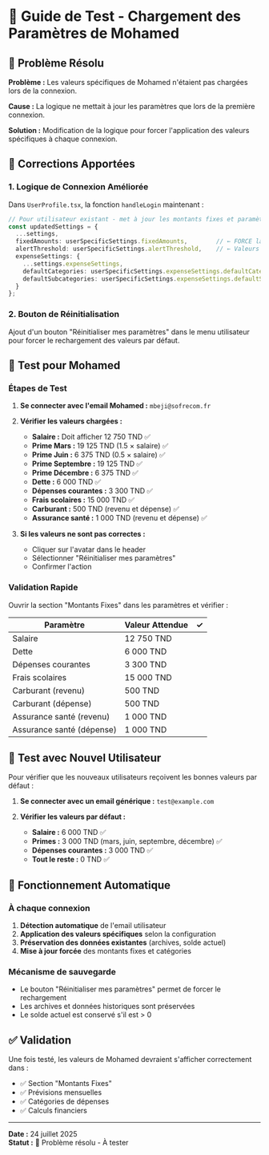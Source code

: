 # 🔧 Guide de Test - Chargement des Paramètres de Mohamed

## 🎯 Problème Résolu

**Problème :** Les valeurs spécifiques de Mohamed n'étaient pas chargées lors de la connexion.

**Cause :** La logique ne mettait à jour les paramètres que lors de la première connexion.

**Solution :** Modification de la logique pour forcer l'application des valeurs spécifiques à chaque connexion.

## 🔄 Corrections Apportées

### 1. Logique de Connexion Améliorée

Dans `UserProfile.tsx`, la fonction `handleLogin` maintenant :

```typescript
// Pour utilisateur existant - met à jour les montants fixes et paramètres de base
const updatedSettings = {
  ...settings,
  fixedAmounts: userSpecificSettings.fixedAmounts,        // ← FORCE la mise à jour
  alertThreshold: userSpecificSettings.alertThreshold,    // ← Valeurs spécifiques
  expenseSettings: {
    ...settings.expenseSettings,
    defaultCategories: userSpecificSettings.expenseSettings.defaultCategories,
    defaultSubcategories: userSpecificSettings.expenseSettings.defaultSubcategories
  }
};
```

### 2. Bouton de Réinitialisation

Ajout d'un bouton "Réinitialiser mes paramètres" dans le menu utilisateur pour forcer le rechargement des valeurs par défaut.

## 🧪 Test pour Mohamed

### Étapes de Test

1. **Se connecter avec l'email Mohamed :** `mbeji@sofrecom.fr`

2. **Vérifier les valeurs chargées :**
   - **Salaire :** Doit afficher 12 750 TND ✅
   - **Prime Mars :** 19 125 TND (1.5 × salaire) ✅
   - **Prime Juin :** 6 375 TND (0.5 × salaire) ✅
   - **Prime Septembre :** 19 125 TND ✅
   - **Prime Décembre :** 6 375 TND ✅
   - **Dette :** 6 000 TND ✅
   - **Dépenses courantes :** 3 300 TND ✅
   - **Frais scolaires :** 15 000 TND ✅
   - **Carburant :** 500 TND (revenu et dépense) ✅
   - **Assurance santé :** 1 000 TND (revenu et dépense) ✅

3. **Si les valeurs ne sont pas correctes :**
   - Cliquer sur l'avatar dans le header
   - Sélectionner "Réinitialiser mes paramètres"
   - Confirmer l'action

### Validation Rapide

Ouvrir la section "Montants Fixes" dans les paramètres et vérifier :

| Paramètre | Valeur Attendue | ✓ |
|-----------|-----------------|---|
| Salaire | 12 750 TND | |
| Dette | 6 000 TND | |
| Dépenses courantes | 3 300 TND | |
| Frais scolaires | 15 000 TND | |
| Carburant (revenu) | 500 TND | |
| Carburant (dépense) | 500 TND | |
| Assurance santé (revenu) | 1 000 TND | |
| Assurance santé (dépense) | 1 000 TND | |

## 📧 Test avec Nouvel Utilisateur

Pour vérifier que les nouveaux utilisateurs reçoivent les bonnes valeurs par défaut :

1. **Se connecter avec un email générique :** `test@example.com`

2. **Vérifier les valeurs par défaut :**
   - **Salaire :** 6 000 TND ✅
   - **Primes :** 3 000 TND (mars, juin, septembre, décembre) ✅
   - **Dépenses courantes :** 3 000 TND ✅
   - **Tout le reste :** 0 TND ✅

## 🔄 Fonctionnement Automatique

### À chaque connexion

1. **Détection automatique** de l'email utilisateur
2. **Application des valeurs spécifiques** selon la configuration
3. **Préservation des données existantes** (archives, solde actuel)
4. **Mise à jour forcée** des montants fixes et catégories

### Mécanisme de sauvegarde

- Le bouton "Réinitialiser mes paramètres" permet de forcer le rechargement
- Les archives et données historiques sont préservées
- Le solde actuel est conservé s'il est > 0

## ✅ Validation

Une fois testé, les valeurs de Mohamed devraient s'afficher correctement dans :

- ✅ Section "Montants Fixes"
- ✅ Prévisions mensuelles
- ✅ Catégories de dépenses
- ✅ Calculs financiers

---

**Date :** 24 juillet 2025  
**Statut :** 🔧 Problème résolu - À tester
